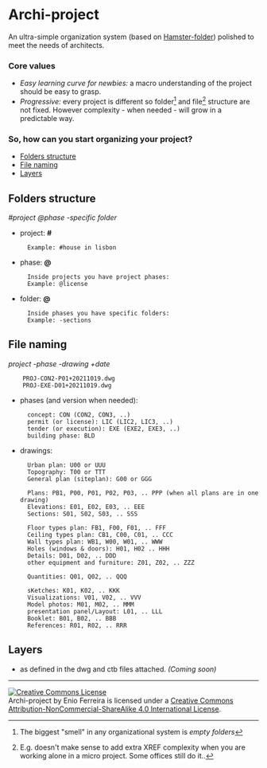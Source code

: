 # Archi-project

An ultra-simple organization system (based on [Hamster-folder](https://github.com/slownews/hamster-system#hamster-folder)) polished to meet the needs of architects.

### Core values

- *Easy learning curve for newbies:* a macro understanding of the project should be easy to grasp.
- *Progressive:* every project is different so folder[^1] and file[^2] structure are not fixed. However complexity - when needed - will grow in a predictable way.

### So, how can you start organizing your project?

- [Folders structure](#folders-structure)
- [File naming](#file-naming)
- [Layers](#layers)




## Folders structure

*#project @phase -specific folder*

- project: **#**

        Example: #house in lisbon

- phase: **@**

    	Inside projects you have project phases:
        Example: @license

- folder: **@**

        Inside phases you have specific folders:
        Example: -sections



## File naming

*project -phase -drawing +date*

        PROJ-CON2-P01+20211019.dwg
        PROJ-EXE-D01+20211019.dwg

- phases (and version when needed):

        concept: CON (CON2, CON3, ..)
        permit (or license): LIC (LIC2, LIC3, ..)
        tender (or execution): EXE (EXE2, EXE3, ..)
        building phase: BLD

- drawings:

        Urban plan: U00 or UUU
        Topography: T00 or TTT
        General plan (siteplan): G00 or GGG

        Plans: PB1, P00, P01, P02, P03, .. PPP (when all plans are in one drawing)
        Elevations: E01, E02, E03, .. EEE
        Sections: S01, S02, S03, .. SSS

        Floor types plan: FB1, F00, F01, .. FFF
        Ceiling types plan: CB1, C00, C01, .. CCC
        Wall types plan: WB1, W00, W01, .. WWW
        Holes (windows & doors): H01, H02 .. HHH
        Details: D01, D02, .. DDD
        other equipment and furniture: Z01, Z02, .. ZZZ

        Quantities: Q01, Q02, .. QQQ

        sKetches: K01, K02, .. KKK
        Visualizations: V01, V02, .. VVV
        Model photos: M01, M02, .. MMM
        presentation panel/Layout: L01, .. LLL  
        Booklet: B01, B02, .. BBB
        References: R01, R02, .. RRR

<!-- A I J N O X Y -->




## Layers

- as defined in the dwg and ctb files attached. *(Coming soon)*




---
<a rel="license" href="http://creativecommons.org/licenses/by-nc-sa/4.0/"><img alt="Creative Commons License" style="border-width:0" src="https://i.creativecommons.org/l/by-nc-sa/4.0/88x31.png" /></a><br /><span xmlns:dct="http://purl.org/dc/terms/" property="dct:title">Archi-project</span> by Enio Ferreira is licensed under a <a rel="license" href="http://creativecommons.org/licenses/by-nc-sa/4.0/">Creative Commons Attribution-NonCommercial-ShareAlike 4.0 International License</a>.

[^1]: The biggest "smell" in any organizational system is *empty folders*
[^2]: E.g. doesn't make sense to add extra XREF complexity when you are working alone in a micro project. Some offices still do it..